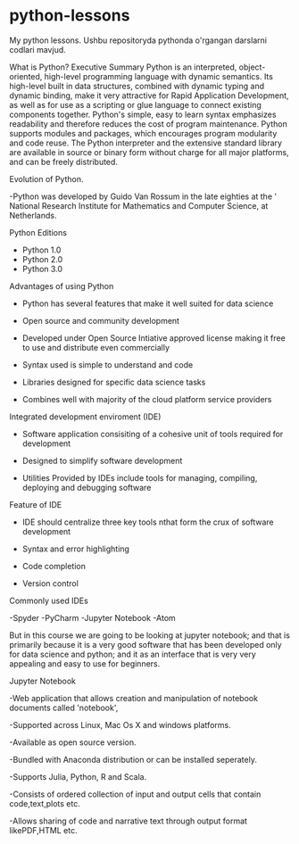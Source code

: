 # python-lessons
My python lessons.
Ushbu repositoryda pythonda o'rgangan darslarni codlari mavjud.

What is Python? Executive Summary
Python is an interpreted, object-oriented, high-level programming language with dynamic semantics. Its high-level built in data structures, combined with dynamic typing and dynamic binding, make it very attractive for Rapid Application Development, as well as for use as a scripting or glue language to connect existing components together. Python's simple, easy to learn syntax emphasizes readability and therefore reduces the cost of program maintenance. Python supports modules and packages, which encourages program modularity and code reuse. The Python interpreter and the extensive standard library are available in source or binary form without charge for all major platforms, and can be freely distributed.

Evolution of Python.

 -Python was developed by Guido Van Rossum in the late eighties at the ' National Research Institute       for Mathematics and Computer Science, at Netherlands.

 Python Editions 

  - Python 1.0
  - Python 2.0
  - Python 3.0

Advantages of  using Python

- Python has several features that make it well suited for data science

- Open source and community development 

- Developed under Open Source Intiative approved license making it free to use and      distribute even commercially

- Syntax used is simple to understand and code 

- Libraries designed for specific data science tasks 

- Combines well with majority of the cloud platform service providers

Integrated development enviroment (IDE)

- Software application consisiting of a cohesive unit of tools required for development

- Designed to simplify software development

- Utilities Provided by IDEs include tools for managing, compiling, deploying and debugging software

Feature of IDE 

- IDE should centralize three key tools nthat form the crux of software development 

- Syntax and error highlighting 

-  Code completion 

- Version control

Commonly used IDEs

-Spyder
-PyCharm
-Jupyter Notebook
-Atom

But in this course we are going to be looking at jupyter notebook; and that is primarily because it is a very good software that has been developed only for data science and python; and it as an interface that is very very appealing and easy to use for beginners.

Jupyter Notebook

-Web application that allows creation and manipulation of notebook documents called 'notebook',

-Supported across Linux, Mac Os X and windows platforms.

-Available as open source version.

-Bundled with Anaconda distribution or can be installed seperately.

-Supports Julia, Python, R and Scala.
 
-Consists of ordered collection of input and output cells that contain code,text,plots etc.

-Allows sharing of code and narrative text through output format likePDF,HTML etc.

